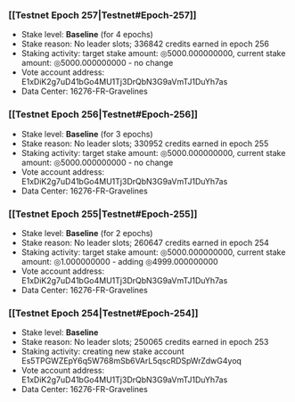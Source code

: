 ### [[Testnet Epoch 257|Testnet#Epoch-257]]
* Stake level: **Baseline** (for 4 epochs)
* Stake reason: No leader slots; 336842 credits earned in epoch 256
* Staking activity: target stake amount: ◎5000.000000000, current stake amount: ◎5000.000000000 - no change
* Vote account address: E1xDiK2g7uD41bGo4MU1Tj3DrQbN3G9aVmTJ1DuYh7as
* Data Center: 16276-FR-Gravelines
### [[Testnet Epoch 256|Testnet#Epoch-256]]
* Stake level: **Baseline** (for 3 epochs)
* Stake reason: No leader slots; 330952 credits earned in epoch 255
* Staking activity: target stake amount: ◎5000.000000000, current stake amount: ◎5000.000000000 - no change
* Vote account address: E1xDiK2g7uD41bGo4MU1Tj3DrQbN3G9aVmTJ1DuYh7as
* Data Center: 16276-FR-Gravelines
### [[Testnet Epoch 255|Testnet#Epoch-255]]
* Stake level: **Baseline** (for 2 epochs)
* Stake reason: No leader slots; 260647 credits earned in epoch 254
* Staking activity: target stake amount: ◎5000.000000000, current stake amount: ◎1.000000000 - adding ◎4999.000000000
* Vote account address: E1xDiK2g7uD41bGo4MU1Tj3DrQbN3G9aVmTJ1DuYh7as
* Data Center: 16276-FR-Gravelines
### [[Testnet Epoch 254|Testnet#Epoch-254]]
* Stake level: **Baseline**
* Stake reason: No leader slots; 250065 credits earned in epoch 253
* Staking activity: creating new stake account Es5TPGWZEpY6q5W768mSb6VArL5qscRDSpWrZdwG4yoq
* Vote account address: E1xDiK2g7uD41bGo4MU1Tj3DrQbN3G9aVmTJ1DuYh7as
* Data Center: 16276-FR-Gravelines